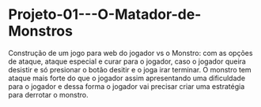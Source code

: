 ﻿# Projeto-01---O-Matador-de-Monstros
Construção de um jogo para web do jogador vs o Monstro: com as opções de ataque, ataque especial e curar para o jogador, caso o jogador queira desistir e só presionar o botão desitir e o joga irar terminar. 
O monstro tem ataque mais forte do que o jogador assim apresentando uma dificuldade para o jogador e dessa forma o jogador vai precisar criar uma estratégia para derrotar o monstro.
